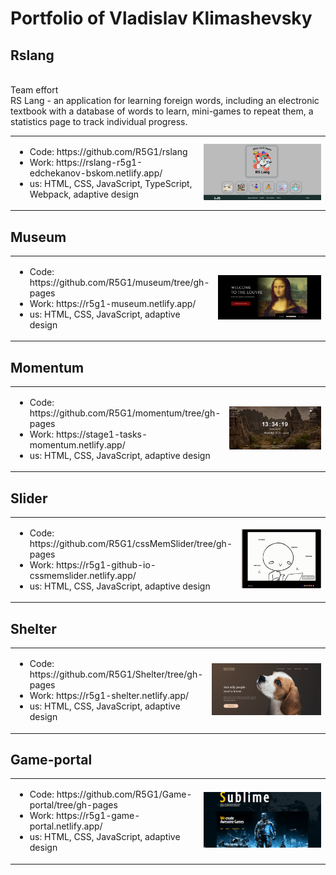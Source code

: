 # Portfolio of Vladislav Klimashevsky

## Rslang

<table>
<p> <br>Team effort</br> RS Lang - an application for learning foreign words, including an electronic textbook with a database of words to learn, mini-games to repeat them, a statistics page to track individual progress.</p>
<tr>
    <td>
        <ul>
            <li>Code: https://github.com/R5G1/rslang</li>
            <li>Work: https://rslang-r5g1-edchekanov-bskom.netlify.app/</li>
            <li>us:  HTML, CSS, JavaScript, TypeScript, Webpack,  adaptive design</li>
    </td>
    <td width="40%">
        <img src="/img/rslang.jpg">
    </td>
</tr>
</table>

## Museum

<table>
<tr>
    <td>
        <ul>
            <li>Code: https://github.com/R5G1/museum/tree/gh-pages</li>
            <li>Work: https://r5g1-museum.netlify.app/</li>
            <li>us:  HTML, CSS, JavaScript,   adaptive design</li>
    </td>
    <td width="40%">
        <img src="/img/museum.jpg">
    </td>
</tr>
</table>

## Momentum

<table>
<tr>
    <td>
        <ul>
            <li>Code: https://github.com/R5G1/momentum/tree/gh-pages</li>
            <li>Work: https://stage1-tasks-momentum.netlify.app/</li>
            <li>us:  HTML, CSS, JavaScript,  adaptive design</li>
    </td>
    <td width="40%">
        <img src="/img/momentum.jpg">
    </td>
</tr>
</table>

## Slider

<table>
<tr>
    <td>
        <ul>
            <li>Code: https://github.com/R5G1/cssMemSlider/tree/gh-pages</li>
            <li>Work: https://r5g1-github-io-cssmemslider.netlify.app/</li>
            <li>us:  HTML, CSS, JavaScript,  adaptive design</li>
    </td>
    <td width="40%">
        <img src="/img/Slider.jpg">
    </td>
</tr>
</table>

## Shelter

<table>
<tr>
    <td>
        <ul>
            <li>Code: https://github.com/R5G1/Shelter/tree/gh-pages</li>
            <li>Work: https://r5g1-shelter.netlify.app/</li>
            <li>us:  HTML, CSS, JavaScript,  adaptive design</li>
    </td>
    <td width="40%">
        <img src="/img/shelter.jpg">
    </td>
</tr>
</table>

## Game-portal

<table>
<tr>
    <td>
        <ul>
            <li>Code: https://github.com/R5G1/Game-portal/tree/gh-pages</li>
            <li>Work: https://r5g1-game-portal.netlify.app/</li>
            <li>us:  HTML, CSS, JavaScript,  adaptive design</li>
    </td>
    <td width="40%">
        <img src="/img/game-portal.jpg">
    </td>
</tr>
</table>
